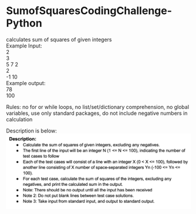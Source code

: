 # SumofSquaresCodingChallenge-Python
calculates sum of squares of given integers <br />
Example Input: <br />
2 <br />
3 <br />
5 7 2 <br />
2 <br />
-1 10 <br />
Example output: <br />
78 <br />
100 <br />

Rules: no for or while loops, no list/set/dictionary comprehension, no global variables, use only standard packages, do not include negative numbers in calculation

Description is below:
![projectDescription](https://github.com/jmflanne/SumofSquaresCodingChallenge-Python/blob/main/CodingChallengeDesc.jpg) 

